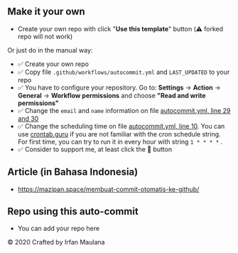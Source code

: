 

## Make it your own

- Create your own repo with click "**Use this template**" button (⚠️ forked repo will not work)

Or just do in the manual way:

- ✅ Create your own repo
- ✅ Copy file `.github/workflows/autocommit.yml` and `LAST_UPDATED` to your repo
- ✅ You have to configure your repository. Go to: **Settings** -> **Action** -> **General** -> **Workflow permissions** and choose **"Read and write permissions"**
- ✅ Change the `email` and `name` information on file [autocommit.yml, line 29 and 30](https://github.com/mazipan/auto-commit/blob/master/.github/workflows/autocommit.yml#L29)
- ✅ Change the scheduling time on file [autocommit.yml, line 10](https://github.com/mazipan/auto-commit/blob/master/.github/workflows/autocommit.yml#L10). You can use [crontab.guru](https://crontab.guru/) if you are not familiar with the cron schedule string. For first time, you can try to run it in every hour with string `1 * * * *` .
- ✅ Consider to support me, at least click the 🌟 button

## Article (in Bahasa Indonesia)

- https://mazipan.space/membuat-commit-otomatis-ke-github/

## Repo using this auto-commit

- You can add your repo here


© 2020 Crafted by Irfan Maulana

